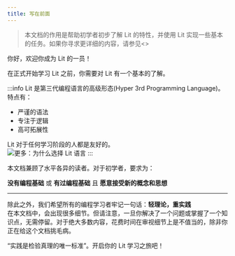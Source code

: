 ```yaml
---
title: 写在前面
---
```


> 本文档的作用是帮助初学者初步了解 Lit 的特性，并使用 Lit 实现一些基本的任务。如果你寻求更详细的内容，请参见<>

你好，欢迎你成为 Lit 的一员！

在正式开始学习 Lit 之前，你需要对 Lit 有一个基本的了解。

:::info
Lit 是第三代编程语言的高级形态(Hyper 3rd Programming Language)。特点有：
- 严谨的语法
- 专注于逻辑
- 高可拓展性

Lit 对于任何学习阶段的人都是友好的。  
![更多：为什么选择 Lit 语言]()
:::

本文档兼顾了水平各异的读者。对于初学者，要求为：

**没有编程基础** 或 **有过编程基础** 且 **愿意接受新的概念和思想**

---
除此之外，我们希望所有的编程学习者牢记一句话：**轻理论，重实践**  
在本文档中，会出现很多细节。但请注意，一旦你解决了一个问题或掌握了一个知识点，无需停留。对于绝大多数内容，花费时间在审视细节上是不值当的，除非你正在给这个文档挑毛病。

“实践是检验真理的唯一标准”。开启你的 Lit 学习之旅吧！